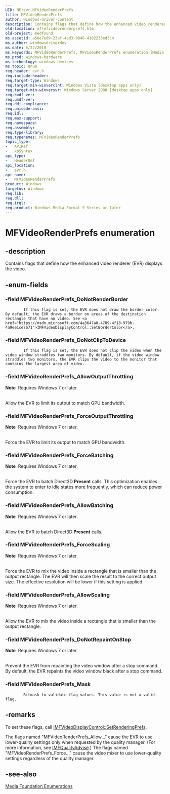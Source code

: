 ```yaml
---
UID: NE:evr.MFVideoRenderPrefs
title: MFVideoRenderPrefs
author: windows-driver-content
description: Contains flags that define how the enhanced video renderer (EVR) displays the video.
old-location: mf\mfvideorenderprefs.htm
old-project: medfound
ms.assetid: a56e7e09-23af-4ad3-9846-4102233ed3c4
ms.author: windowsdriverdev
ms.date: 5/22/2018
ms.keywords: MFVideoRenderPrefs, MFVideoRenderPrefs enumeration [Media Foundation], MFVideoRenderPrefs_AllowBatching, MFVideoRenderPrefs_AllowOutputThrottling, MFVideoRenderPrefs_AllowScaling, MFVideoRenderPrefs_DoNotClipToDevice, MFVideoRenderPrefs_DoNotRenderBorder, MFVideoRenderPrefs_DoNotRepaintOnStop, MFVideoRenderPrefs_ForceBatching, MFVideoRenderPrefs_ForceOutputThrottling, MFVideoRenderPrefs_ForceScaling, MFVideoRenderPrefs_Mask, a56e7e09-23af-4ad3-9846-4102233ed3c4, evr/MFVideoRenderPrefs, evr/MFVideoRenderPrefs_AllowBatching, evr/MFVideoRenderPrefs_AllowOutputThrottling, evr/MFVideoRenderPrefs_AllowScaling, evr/MFVideoRenderPrefs_DoNotClipToDevice, evr/MFVideoRenderPrefs_DoNotRenderBorder, evr/MFVideoRenderPrefs_DoNotRepaintOnStop, evr/MFVideoRenderPrefs_ForceBatching, evr/MFVideoRenderPrefs_ForceOutputThrottling, evr/MFVideoRenderPrefs_ForceScaling, evr/MFVideoRenderPrefs_Mask, mf.mfvideorenderprefs
ms.prod: windows-hardware
ms.technology: windows-devices
ms.topic: enum
req.header: evr.h
req.include-header: 
req.target-type: Windows
req.target-min-winverclnt: Windows Vista [desktop apps only]
req.target-min-winversvr: Windows Server 2008 [desktop apps only]
req.kmdf-ver: 
req.umdf-ver: 
req.ddi-compliance: 
req.unicode-ansi: 
req.idl: 
req.max-support: 
req.namespace: 
req.assembly: 
req.type-library: 
req.typenames: MFVideoRenderPrefs
topic_type:
-	APIRef
-	kbSyntax
api_type:
-	HeaderDef
api_location:
-	evr.h
api_name:
-	MFVideoRenderPrefs
product: Windows
targetos: Windows
req.lib: 
req.dll: 
req.irql: 
req.product: Windows Media Format 9 Series or later
---
```


# MFVideoRenderPrefs enumeration


## -description



Contains flags that define how the enhanced video renderer (EVR) displays the video.




## -enum-fields




### -field MFVideoRenderPrefs_DoNotRenderBorder


            If this flag is set, the EVR does not draw the border color. By default, the EVR draws a border on areas of the destination rectangle that have no video. See <a href="https://msdn.microsoft.com/4a3647a8-4789-4f18-979b-4a9ee1ce7b71">IMFVideoDisplayControl::SetBorderColor</a>.
          


### -field MFVideoRenderPrefs_DoNotClipToDevice


            If this flag is set, the EVR does not clip the video when the video window straddles two monitors. By default, if the video window straddles two monitors, the EVR clips the video to the monitor that contains the largest area of video.
          


### -field MFVideoRenderPrefs_AllowOutputThrottling


<div class="alert"><b>Note</b>  Requires Windows 7 or later.</div>
<div> </div>


Allow the EVR to limit its output to match GPU bandwidth.


### -field MFVideoRenderPrefs_ForceOutputThrottling


<div class="alert"><b>Note</b>  Requires Windows 7 or later.</div>
<div> </div>


Force the EVR
            to limit its output to match GPU bandwidth.


### -field MFVideoRenderPrefs_ForceBatching


<div class="alert"><b>Note</b>  Requires Windows 7 or later.</div>
<div> </div>


Force the EVR to batch Direct3D <b>Present</b> calls. This optimization enables the system to enter to idle states more frequently, which can reduce power consumption.
            


### -field MFVideoRenderPrefs_AllowBatching


<div class="alert"><b>Note</b>  Requires Windows 7 or later.</div>
<div> </div>


Allow the EVR to batch Direct3D <b>Present</b> calls.


### -field MFVideoRenderPrefs_ForceScaling


<div class="alert"><b>Note</b>  Requires Windows 7 or later.</div>
<div> </div>


Force the EVR to mix the video inside a rectangle that is smaller than the output rectangle. The EVR will then scale the result to the correct output size. The effective resolution will be lower if this setting is applied.


### -field MFVideoRenderPrefs_AllowScaling


<div class="alert"><b>Note</b>  Requires Windows 7 or later.</div>
<div> </div>


Allow
            the EVR to mix the video inside a rectangle that is smaller than the output rectangle. 


### -field MFVideoRenderPrefs_DoNotRepaintOnStop


<div class="alert"><b>Note</b>  Requires Windows 7 or later.</div>
<div> </div>


Prevent the EVR from repainting the video window after a stop command. By default, the EVR repaints the video window black after a stop command.


### -field MFVideoRenderPrefs_Mask


            Bitmask to validate flag values. This value is not a valid flag.
          


## -remarks



To set these flags, call <a href="https://msdn.microsoft.com/7603aaf8-1671-4b35-bee5-335f656de3c5">IMFVideoDisplayControl::SetRenderingPrefs</a>.

The flags named "MFVideoRenderPrefs_Allow..." cause the EVR to use lower-quality settings only when requested by the quality manager. (For more information, see <a href="https://msdn.microsoft.com/20681ce7-e07e-4e34-9238-ec23cc6bfc84">IMFQualityAdvise</a>.) The flags named "MFVideoRenderPrefs_Force..." cause the video mixer to use lower-quality settings regardless of the quality manager.






## -see-also




<a href="https://msdn.microsoft.com/f26a730f-18c4-4247-acaf-af1dfad19086">Media Foundation Enumerations</a>
 

 

